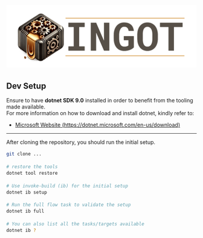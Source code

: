 # ![image](docs/images/banner.png)

## Dev Setup

Ensure to have **dotnet SDK 9.0** installed in order to benefit from the tooling made available. \
For more information on how to download and install dotnet, kindly refer to:

* [Microsoft Website (https://dotnet.microsoft.com/en-us/download)](https://dotnet.microsoft.com/en-us/download)

***

After cloning the repository, you should run the initial setup.

```bash
git clone ...

# restore the tools
dotnet tool restore

# Use invoke-build (ib) for the initial setup
dotnet ib setup

# Run the full flow task to validate the setup
dotnet ib full

# You can also list all the tasks/targets available
dotnet ib ?
```
